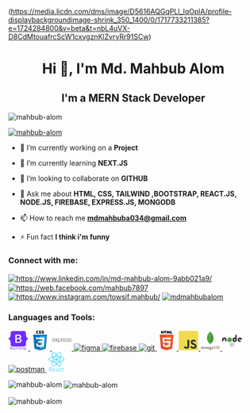 (https://media.licdn.com/dms/image/D5616AQGqPLl_lqOplA/profile-displaybackgroundimage-shrink_350_1400/0/1717733211385?e=1724284800&v=beta&t=nbL4uVX-D8CdMtouafrcScW1cxvgznKlZvryRr91SCw)

<h1 align="center">Hi 👋, I'm Md. Mahbub Alom</h1>
<h2 align="center">I'm a MERN Stack Developer</h2>

<p align="left"> <img src="https://komarev.com/ghpvc/?username=mahbub-alom&label=Profile%20views&color=0e75b6&style=flat" alt="mahbub-alom" /> </p>

<p align="left"> <a href="https://github.com/ryo-ma/github-profile-trophy"><img src="https://github-profile-trophy.vercel.app/?username=mahbub-alom" alt="mahbub-alom" /></a> </p>

- 🔭 I’m currently working on a **Project**

- 🌱 I’m currently learning **NEXT.JS**

- 👯 I’m looking to collaborate on **GITHUB**

- 💬 Ask me about **HTML, CSS, TAILWIND ,BOOTSTRAP, REACT.JS, NODE.JS, FIREBASE, EXPRESS.JS, MONGODB**

- 📫 How to reach me **mdmahbuba034@gmail.com**

- ⚡ Fun fact **I think i'm funny**

<h3 align="left">Connect with me:</h3>
<p align="left">
<a href="https://linkedin.com/in/https://www.linkedin.com/in/md-mahbub-alom-9abb021a9/" target="blank"><img align="center" src="https://raw.githubusercontent.com/rahuldkjain/github-profile-readme-generator/master/src/images/icons/Social/linked-in-alt.svg" alt="https://www.linkedin.com/in/md-mahbub-alom-9abb021a9/" height="30" width="40" /></a>
<a href="https://fb.com/https://web.facebook.com/mahbub7897" target="blank"><img align="center" src="https://raw.githubusercontent.com/rahuldkjain/github-profile-readme-generator/master/src/images/icons/Social/facebook.svg" alt="https://web.facebook.com/mahbub7897" height="30" width="40" /></a>
<a href="https://instagram.com/https://www.instagram.com/towsif.mahbub/" target="blank"><img align="center" src="https://raw.githubusercontent.com/rahuldkjain/github-profile-readme-generator/master/src/images/icons/Social/instagram.svg" alt="https://www.instagram.com/towsif.mahbub/" height="30" width="40" /></a>
<a href="https://discord.gg/mdmahbubalom" target="blank"><img align="center" src="https://raw.githubusercontent.com/rahuldkjain/github-profile-readme-generator/master/src/images/icons/Social/discord.svg" alt="mdmahbubalom" height="30" width="40" /></a>
</p>

<h3 align="left">Languages and Tools:</h3>
<p align="left"> <a href="https://getbootstrap.com" target="_blank" rel="noreferrer"> <img src="https://raw.githubusercontent.com/devicons/devicon/master/icons/bootstrap/bootstrap-plain-wordmark.svg" alt="bootstrap" width="40" height="40"/> </a> <a href="https://www.w3schools.com/css/" target="_blank" rel="noreferrer"> <img src="https://raw.githubusercontent.com/devicons/devicon/master/icons/css3/css3-original-wordmark.svg" alt="css3" width="40" height="40"/> </a> <a href="https://expressjs.com" target="_blank" rel="noreferrer"> <img src="https://raw.githubusercontent.com/devicons/devicon/master/icons/express/express-original-wordmark.svg" alt="express" width="40" height="40"/> </a> <a href="https://www.figma.com/" target="_blank" rel="noreferrer"> <img src="https://www.vectorlogo.zone/logos/figma/figma-icon.svg" alt="figma" width="40" height="40"/> </a> <a href="https://firebase.google.com/" target="_blank" rel="noreferrer"> <img src="https://www.vectorlogo.zone/logos/firebase/firebase-icon.svg" alt="firebase" width="40" height="40"/> </a> <a href="https://git-scm.com/" target="_blank" rel="noreferrer"> <img src="https://www.vectorlogo.zone/logos/git-scm/git-scm-icon.svg" alt="git" width="40" height="40"/> </a> <a href="https://www.w3.org/html/" target="_blank" rel="noreferrer"> <img src="https://raw.githubusercontent.com/devicons/devicon/master/icons/html5/html5-original-wordmark.svg" alt="html5" width="40" height="40"/> </a> <a href="https://developer.mozilla.org/en-US/docs/Web/JavaScript" target="_blank" rel="noreferrer"> <img src="https://raw.githubusercontent.com/devicons/devicon/master/icons/javascript/javascript-original.svg" alt="javascript" width="40" height="40"/> </a> <a href="https://www.mongodb.com/" target="_blank" rel="noreferrer"> <img src="https://raw.githubusercontent.com/devicons/devicon/master/icons/mongodb/mongodb-original-wordmark.svg" alt="mongodb" width="40" height="40"/> </a> <a href="https://nodejs.org" target="_blank" rel="noreferrer"> <img src="https://raw.githubusercontent.com/devicons/devicon/master/icons/nodejs/nodejs-original-wordmark.svg" alt="nodejs" width="40" height="40"/> </a> <a href="https://postman.com" target="_blank" rel="noreferrer"> <img src="https://www.vectorlogo.zone/logos/getpostman/getpostman-icon.svg" alt="postman" width="40" height="40"/> </a> <a href="https://reactjs.org/" target="_blank" rel="noreferrer"> <img src="https://raw.githubusercontent.com/devicons/devicon/master/icons/react/react-original-wordmark.svg" alt="react" width="40" height="40"/> </a> </p>

<p><img align="left" src="https://github-readme-stats.vercel.app/api/top-langs?username=mahbub-alom&show_icons=true&locale=en&layout=compact" alt="mahbub-alom" /></p>

<p>&nbsp;<img align="center" src="https://github-readme-stats.vercel.app/api?username=mahbub-alom&show_icons=true&locale=en" alt="mahbub-alom" /></p>

<p><img align="center" src="https://github-readme-streak-stats.herokuapp.com/?user=mahbub-alom&" alt="mahbub-alom" /></p>
